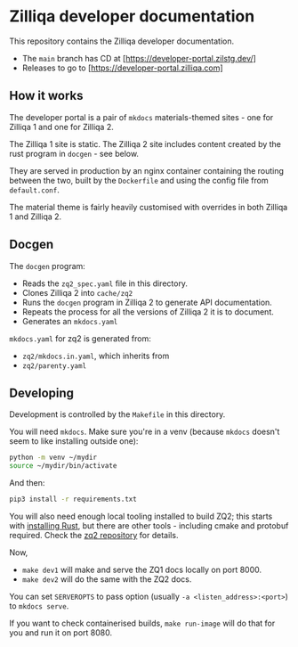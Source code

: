 # Zilliqa developer documentation

This repository contains the Zilliqa developer documentation.

- The `main` branch has CD at [https://developer-portal.zilstg.dev/]
- Releases to go to [https://developer-portal.zilliqa.com]

## How it works

The developer portal is a pair of `mkdocs` materials-themed sites - one for Zilliqa 1 and one for Zilliqa 2.

The Zilliqa 1 site is static.
The Zilliqa 2 site includes content created by the rust program in `docgen` - see below.

They are served in production by an nginx container containing the routing between the two, built by the `Dockerfile` and using the config file from `default.conf`.

The material theme is fairly heavily customised with overrides in both Zilliqa 1 and Zilliqa 2.

## Docgen

The `docgen` program:

- Reads the `zq2_spec.yaml` file in this directory.
- Clones Zilliqa 2 into `cache/zq2`
- Runs the `docgen` program in Zilliqa 2 to generate API documentation.
- Repeats the process for all the versions of Zilliqa 2 it is to document.
- Generates an `mkdocs.yaml`

`mkdocs.yaml` for zq2 is generated from:

- `zq2/mkdocs.in.yaml`, which inherits from
- `zq2/parenty.yaml`

## Developing

Development is controlled by the `Makefile` in this directory.

You will need `mkdocs`. Make sure you're in a venv (because `mkdocs` doesn't seem to like installing outside one):

```sh
python -m venv ~/mydir
source ~/mydir/bin/activate
```

And then:

```sh
pip3 install -r requirements.txt
```

You will also need enough local tooling installed to build ZQ2; this
starts with [installing
Rust](https://www.rust-lang.org/tools/install), but there are other
tools - including cmake and protobuf required. Check the [zq2
repository](https://github.com/zilliqa/zq2) for details.

Now,

- `make dev1` will make and serve the ZQ1 docs locally on port 8000.
- `make dev2` will do the same with the ZQ2 docs.

You can set `SERVEROPTS` to pass option (usually `-a <listen_address>:<port>`) to `mkdocs serve`.

If you want to check containerised builds, `make run-image` will do that for you and run it on port 8080.
